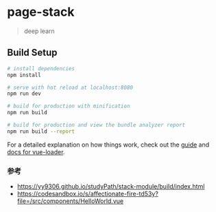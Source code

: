 # page-stack

> deep learn

## Build Setup

``` bash
# install dependencies
npm install

# serve with hot reload at localhost:8080
npm run dev

# build for production with minification
npm run build

# build for production and view the bundle analyzer report
npm run build --report
```

For a detailed explanation on how things work, check out the [guide](http://vuejs-templates.github.io/webpack/) and [docs for vue-loader](http://vuejs.github.io/vue-loader).

### 参考
- https://yy9306.github.io/studyPath/stack-module/build/index.html
- https://codesandbox.io/s/affectionate-fire-td53y?file=/src/components/HelloWorld.vue

